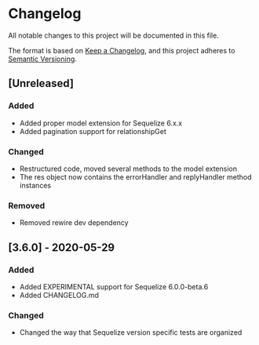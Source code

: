# Changelog
All notable changes to this project will be documented in this file.

The format is based on [Keep a Changelog](https://keepachangelog.com/en/1.0.0/),
and this project adheres to [Semantic Versioning](https://semver.org/spec/v2.0.0.html).

## [Unreleased]
### Added
- Added proper model extension for Sequelize 6.x.x
- Added pagination support for relationshipGet

### Changed
- Restructured code, moved several methods to the model extension
- The res object now contains the errorHandler and replyHandler method instances

### Removed
- Removed rewire dev dependency

## [3.6.0] - 2020-05-29
### Added
- Added EXPERIMENTAL support for Sequelize 6.0.0-beta.6
- Added CHANGELOG.md

### Changed
- Changed the way that Sequelize version specific tests are organized
